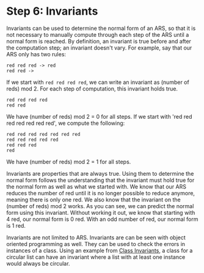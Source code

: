 # Step 6: Invariants

Invariants can be used to determine the normal form of an ARS, so that it is not necessary to manually compute through each step of the ARS until a normal form is reached. By definition, an invariant is true before and after the computation step; an invariant doesn't vary. For example, say that our ARS only has two rules:
```
red red red -> red
red red ->
```
If we start with `red red red red`, we can write an invariant as (number of reds) mod 2. For each step of computation, this invariant holds true.
```
red red red red
red red

```
We have (number of reds) mod 2 = 0 for all steps. If we start with 'red red red red red red red', we compute the following:
```
red red red red red red red 
red red red red red 
red red red
red
```
We have (number of reds) mod 2 = 1 for all steps.

Invariants are properties that are always true. Using them to determine the normal form follows the understanding that the invariant must hold true for the normal form as well as what we started with. We know that our ARS reduces the number of red until it is no longer possible to reduce anymore, meaning there is only one red. We also know that the invariant on the (number of reds) mod 2 works. As you can see, we can predict the normal form using this invariant. Without working it out, we know that starting with 4 red, our normal form is 0 red. With an odd number of red, our normal form is 1 red.

Invariants are not limited to ARS. Invariants are can be seen with object oriented programming as well. They can be used to check the errors in instances of a class. Using an example from [Class Invariants](http://people.cs.aau.dk/~normark/oop-csharp/html/notes/contracts_themes-class-inv-sect.html), a class for a circular list can have an invariant where a list with at least one instance would always be circular. 
